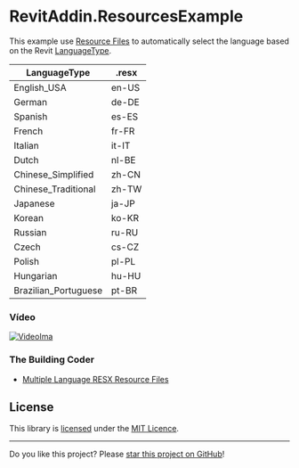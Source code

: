 # RevitAddin.ResourcesExample

This example use [Resource Files][1] to automatically select the language based on the Revit [LanguageType][2].

|LanguageType|.resx|
|-|-|
|English_USA|en-US|
|German|de-DE|
|Spanish|es-ES|
|French|fr-FR|
|Italian|it-IT|
|Dutch|nl-BE|
|Chinese_Simplified|zh-CN|
|Chinese_Traditional|zh-TW|
|Japanese|ja-JP|
|Korean|ko-KR|
|Russian|ru-RU|
|Czech|cs-CZ|
|Polish|pl-PL|
|Hungarian|hu-HU|
|Brazilian_Portuguese|pt-BR|

### Vídeo

[![VideoIma]][Video]

### The Building Coder

* [Multiple Language RESX Resource Files][3]

## License

This library is [licensed](LICENSE) under the [MIT Licence](https://en.wikipedia.org/wiki/MIT_License).

---

Do you like this project? Please [star this project on GitHub](https://github.com/ricaun/RevitAddin.ResourcesExample/stargazers)!

[Video]: https://youtu.be/42e65Q8ojNg
[VideoIma]: https://img.youtube.com/vi/42e65Q8ojNg/hqdefault.jpg

[1]: https://docs.microsoft.com/en-us/dotnet/api/system.resources
[2]: https://www.revitapidocs.com/2022/dfda33cf-cbff-9fde-6672-38402e87510f.htm
[3]:https://thebuildingcoder.typepad.com/blog/2017/02/multiple-language-resx-resource-files.html
